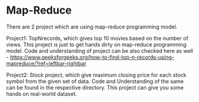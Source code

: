 # Map-Reduce
There are 2 project which are using map-reduce programming model.

Project1:  TopNrecords, which gives top 10 movies based on the number of views. This project is just to get hands dirty on map-reduce programming model. 
           Code and understanding of project can be also checked here as well - https://www.geeksforgeeks.org/how-to-find-top-n-records-using-mapreduce/?ref=leftbar-rightbar
        
        
Project2:  Stock project, which give maximum closing price for each stock symbol from the given set of data. Code and Understanding of the same can be found in the respective directory.
           This project can give you some hands on real-world dataset.
